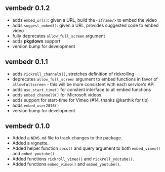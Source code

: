 ## vembedr 0.1.2

- adds `embed_url()`: given a URL, build the `<iframe/>` to embed the video
- adds `suggest_embed()`: given a URL, provides suggested code to embed video
- fully deprecates `allow_full_screen` argument
- adds **pkgdown** support 
- version bump for development

## vembedr 0.1.1

* adds `rickroll_channel9()`, stretches definition of rickrolling
* deprecates `allow_full_screen` argument to embed functions in favor of
  `allowfullscreen` - this will be more consistent with each service's API
* adds `use_start_time()` for constent interface to all embed functions
* adds `embed_channel9()` for Microsoft videos
* adds support for start-time for Vimeo (#14, thanks @karthik for tip)
* adds `embed_user2016()`
* version bump for development

## vembedr 0.1.0

* Added a `NEWS.md` file to track changes to the package.
* Added a vignette.
* Added helper function `secs()` and query argument to both `embed_vimeo()` and `embed_youtube()`.
* Added functions `rickroll_vimeo()` and `rickroll_youtube()`.
* Added functions `embed_vimeo()` and `embed_youtube()`.


